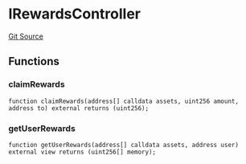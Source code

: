 # IRewardsController
[Git Source](https://github.com/Quantillon-Labs/smart-contracts/blob/43ac0bece4bbd2df8011613aafa1156984ab00f8/src/core/vaults/AaveVault.sol)


## Functions
### claimRewards


```solidity
function claimRewards(address[] calldata assets, uint256 amount, address to) external returns (uint256);
```

### getUserRewards


```solidity
function getUserRewards(address[] calldata assets, address user) external view returns (uint256[] memory);
```

